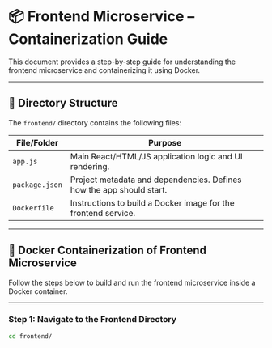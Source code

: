 # 📦 Frontend Microservice – Containerization Guide

This document provides a step-by-step guide for understanding the frontend microservice and containerizing it using Docker.

---

## 📁 Directory Structure

The `frontend/` directory contains the following files:

| File/Folder     | Purpose                                                           |
|----------------|-------------------------------------------------------------------|
| `app.js`       | Main React/HTML/JS application logic and UI rendering.            |
| `package.json` | Project metadata and dependencies. Defines how the app should start. |
| `Dockerfile`   | Instructions to build a Docker image for the frontend service.    |

---

## 🐳 Docker Containerization of Frontend Microservice

Follow the steps below to build and run the frontend microservice inside a Docker container.

---

### Step 1: Navigate to the Frontend Directory

```bash
cd frontend/
